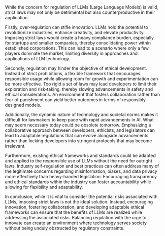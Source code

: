 While the concern for regulation of LLMs (Large Language Models) is valid, strict laws may not only be detrimental but also counterproductive in their application. 

Firstly, over-regulation can stifle innovation. LLMs hold the potential to revolutionize industries, enhance creativity, and elevate productivity. Imposing strict laws would create a heavy compliance burden, especially for startups and smaller companies, thereby consolidating power within established corporations. This can lead to a scenario where only a few players dominate the market, limiting diversity in approaches and applications of LLM technology.

Secondly, regulation may hinder the objective of ethical development. Instead of strict prohibitions, a flexible framework that encourages responsible usage while allowing room for growth and experimentation can be more effective. Too rigid a set of laws may lead developers to limit their exploration and risk-taking, thereby slowing advancements in safety and ethical considerations. An environment that fosters collaboration rather than fear of punishment can yield better outcomes in terms of responsibly designed models.

Additionally, the dynamic nature of technology and societal norms makes it difficult for lawmakers to keep pace with rapid advancements in AI. What may seem necessary today could be obsolete tomorrow. Emphasizing a collaborative approach between developers, ethicists, and legislators can lead to adaptable regulations that can evolve alongside advancements rather than locking developers into stringent protocols that may become irrelevant.

Furthermore, existing ethical frameworks and standards could be adapted and applied to the responsible use of LLMs without the need for outright laws. Industry self-regulation and best practices can often address many of the legitimate concerns regarding misinformation, biases, and data privacy more effectively than heavy-handed legislation. Encouraging transparency and ethical standards within the industry can foster accountability while allowing for flexibility and adaptability.

In conclusion, while it is vital to consider the potential risks associated with LLMs, imposing strict laws is not the ideal solution. Instead, encouraging innovation, fostering collaboration, and developing adaptable ethical frameworks can ensure that the benefits of LLMs are realized while addressing the associated risks. Balancing regulation with the urge to innovate can create an environment where technology serves society without being unduly obstructed by regulatory constraints.